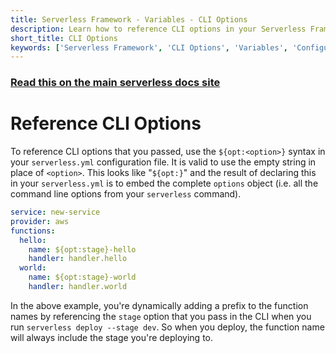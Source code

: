 ```yaml
---
title: Serverless Framework - Variables - CLI Options
description: Learn how to reference CLI options in your Serverless Framework configuration using the ${opt:<option>} syntax.
short_title: CLI Options
keywords: ['Serverless Framework', 'CLI Options', 'Variables', 'Configuration']
---
```


<!-- DOCS-SITE-LINK:START automatically generated  -->

### [Read this on the main serverless docs site](https://www.serverless.com/framework/docs/guides/variables/cli-options)

<!-- DOCS-SITE-LINK:END -->

# Reference CLI Options

To reference CLI options that you passed, use the `${opt:<option>}` syntax in your `serverless.yml` configuration file. It is valid to use the empty string in place of `<option>`. This looks like "`${opt:}`" and the result of declaring this in your `serverless.yml` is to embed the complete `options` object (i.e. all the command line options from your `serverless` command).

```yml
service: new-service
provider: aws
functions:
  hello:
    name: ${opt:stage}-hello
    handler: handler.hello
  world:
    name: ${opt:stage}-world
    handler: handler.world
```

In the above example, you're dynamically adding a prefix to the function names by referencing the `stage` option that you pass in the CLI when you run `serverless deploy --stage dev`. So when you deploy, the function name will always include the stage you're deploying to.
